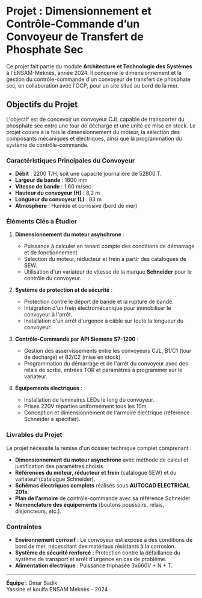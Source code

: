 # Projet : Dimensionnement et Contrôle-Commande d’un Convoyeur de Transfert de Phosphate Sec

Ce projet fait partie du module **Architecture et Technologie des Systèmes** à l'ENSAM-Meknès, année 2024. Il concerne le dimensionnement et la gestion du contrôle-commande d'un convoyeur de transfert de phosphate sec, en collaboration avec l'OCP, pour un site situé au bord de la mer.

## Objectifs du Projet

L'objectif est de concevoir un convoyeur CJL capable de transporter du phosphate sec entre une tour de décharge et une unité de mise en stock. Le projet couvre à la fois le dimensionnement du moteur, la sélection des composants mécaniques et électriques, ainsi que la programmation du système de contrôle-commande.

### Caractéristiques Principales du Convoyeur

- **Débit** : 2200 T/H, soit une capacité journalière de 52800 T.
- **Largeur de bande** : 1600 mm
- **Vitesse de bande** : 1,60 m/sec
- **Hauteur du convoyeur (H)** : 8,2 m
- **Longueur du convoyeur (L)** : 83 m
- **Atmosphère** : Humide et corrosive (bord de mer)

### Éléments Clés à Étudier

1. **Dimensionnement du moteur asynchrone** :
   - Puissance à calculer en tenant compte des conditions de démarrage et de fonctionnement.
   - Sélection du moteur, réducteur et frein à partir des catalogues de SEW.
   - Utilisation d'un variateur de vitesse de la marque **Schneider** pour le contrôle du convoyeur.

2. **Système de protection et de sécurité** :
   - Protection contre le déport de bande et la rupture de bande.
   - Intégration d'un frein électromécanique pour immobiliser le convoyeur à l'arrêt.
   - Installation d'un arrêt d'urgence à câble sur toute la longueur du convoyeur.

3. **Contrôle-Commande par API Siemens S7-1200** :
   - Gestion des asservissements entre les convoyeurs CJL, B1/C1 (tour de décharge) et B2/C2 (mise en stock).
   - Programmation du démarrage et de l'arrêt du convoyeur avec des relais de sortie, entrées TOR et paramètres à programmer sur le variateur.

4. **Équipements électriques** :
   - Installation de luminaires LEDs le long du convoyeur.
   - Prises 220V réparties uniformément tous les 10m.
   - Conception et dimensionnement de l'armoire électrique (référence Schneider à spécifier).

### Livrables du Projet

Le projet nécessite la remise d'un dossier technique complet comprenant :

- **Dimensionnement du moteur asynchrone** avec méthode de calcul et justification des paramètres choisis.
- **Références du moteur, réducteur et frein** (catalogue SEW) et du variateur (catalogue Schneider).
- **Schémas électriques complets** réalisés sous **AUTOCAD ELECTRICAL 201x**.
- **Plan de l’armoire** de contrôle-commande avec sa référence Schneider.
- **Nomenclature des équipements** (boutons poussoirs, relais, disjoncteurs, etc.).

### Contraintes

- **Environnement corrosif** : Le convoyeur est exposé à des conditions de bord de mer, nécessitant des matériaux résistants à la corrosion.
- **Système de sécurité renforcé** : Protection contre la défaillance du système de transport et arrêt d'urgence en cas de problème.
- **Alimentation électrique** : Puissance triphasée 3x660V + N + T.

---

**Équipe :**
Omar Sadik  
Yassine el koulfa
ENSAM Meknès - 2024
